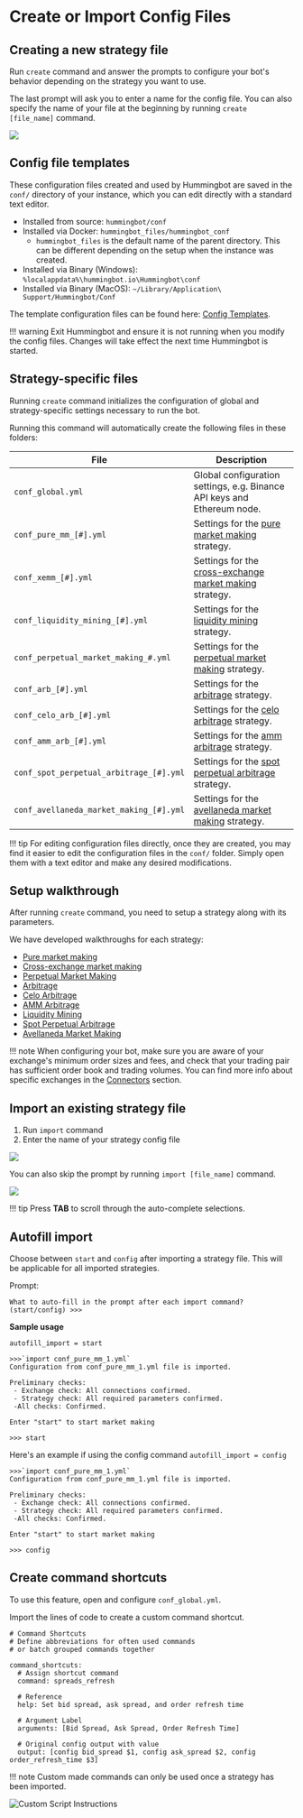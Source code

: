 # Create or Import Config Files

## Creating a new strategy file

Run `create` command and answer the prompts to configure your bot's behavior depending on the strategy you want to use.

The last prompt will ask you to enter a name for the config file. You can also specify the name of your file at the beginning by running `create [file_name]` command.

![](/assets/img/create-file-name.png)

## Config file templates

These configuration files created and used by Hummingbot are saved in the `conf/` directory of your instance, which you can edit directly with a standard text editor.

- Installed from source: `hummingbot/conf`
- Installed via Docker: `hummingbot_files/hummingbot_conf`
  - `hummingbot_files` is the default name of the parent directory. This can be different depending on the setup
    when the instance was created.
- Installed via Binary (Windows): `%localappdata%\hummingbot.io\Hummingbot\conf`
- Installed via Binary (MacOS): `~/Library/Application\ Support/Hummingbot/Conf`

The template configuration files can be found here: [Config Templates](https://github.com/CoinAlpha/hummingbot/tree/master/hummingbot/templates).

!!! warning
    Exit Hummingbot and ensure it is not running when you modify the config files. Changes will take effect the next time Hummingbot is started.

## Strategy-specific files

Running `create` command initializes the configuration of global and strategy-specific settings necessary to run the bot.

Running this command will automatically create the following files in these folders:

| File                                    | Description                                                                                          |
| --------------------------------------- | ---------------------------------------------------------------------------------------------------- |
| `conf_global.yml`                       | Global configuration settings, e.g. Binance API keys and Ethereum node.                              |
| `conf_pure_mm_[#].yml`                  | Settings for the [pure market making](/strategies/pure-market-making/) strategy.                     |
| `conf_xemm_[#].yml`                     | Settings for the [cross-exchange market making](/strategies/cross-exchange-market-making/) strategy. |
| `conf_liquidity_mining_[#].yml`         | Settings for the [liquidity mining](/strategies/liquidity-mining/) strategy.                         |
| `conf_perpetual_market_making_#.yml`    | Settings for the [perpetual market making](/strategies/perpetual-market-making) strategy.            |
| `conf_arb_[#].yml`                      | Settings for the [arbitrage](/strategies/arbitrage/) strategy.                                       |
| `conf_celo_arb_[#].yml`                 | Settings for the [celo arbitrage](/strategies/celo-arb/) strategy.                                   |
| `conf_amm_arb_[#].yml`                  | Settings for the [amm arbitrage](/strategies/amm-arb/) strategy.                                     |
| `conf_spot_perpetual_arbitrage_[#].yml` | Settings for the [spot perpetual arbitrage](/strategies/spot-perpetual-arb/) strategy.               |
| `conf_avellaneda_market_making_[#].yml` | Settings for the [avellaneda market making](/strategies/avellaneda-market-making/) strategy.         |

!!! tip
    For editing configuration files directly, once they are created, you may find it easier to edit the configuration files in the `conf/` folder. Simply open them with a text editor and make any desired modifications.

## Setup walkthrough

After running `create` command, you need to setup a strategy along with its parameters.

We have developed walkthroughs for each strategy:

- [Pure market making](/strategies/pure-market-making)
- [Cross-exchange market making](/strategies/cross-exchange-market-making)
- [Perpetual Market Making](/strategies/perpetual-market-making)
- [Arbitrage](/strategies/arbitrage)
- [Celo Arbitrage](/strategies/celo-arb/)
- [AMM Arbitrage](/strategies/amm-arb/)
- [Liquidity Mining](/strategies/liquidity-mining/)
- [Spot Perpetual Arbitrage](/strategies/spot-perpetual-arb/)
- [Avellaneda Market Making](/strategies/avellaneda-market-making/)

!!! note
    When configuring your bot, make sure you are aware of your exchange's minimum order sizes and fees, and check that your trading pair has sufficient order book and trading volumes. You can find more info about specific exchanges in the [Connectors](/connectors) section.

## Import an existing strategy file

1. Run `import` command
2. Enter the name of your strategy config file

![](/assets/img/import-command.png)

You can also skip the prompt by running `import [file_name]` command.

![](/assets/img/import-file-name.png)

!!! tip
    Press **TAB** to scroll through the auto-complete selections.

## Autofill import

Choose between `start` and `config` after importing a strategy file. This will be applicable for all imported strategies.

Prompt:

```
What to auto-fill in the prompt after each import command? (start/config) >>>
```

**Sample usage**

`autofill_import = start`

```
>>>`import conf_pure_mm_1.yml`
Configuration from conf_pure_mm_1.yml file is imported.

Preliminary checks:
 - Exchange check: All connections confirmed.
 - Strategy check: All required parameters confirmed.
 -All checks: Confirmed.

Enter "start" to start market making

>>> start

```

Here's an example if using the config command
`autofill_import = config`

```
>>>`import conf_pure_mm_1.yml`
Configuration from conf_pure_mm_1.yml file is imported.

Preliminary checks:
 - Exchange check: All connections confirmed.
 - Strategy check: All required parameters confirmed.
 -All checks: Confirmed.

Enter "start" to start market making

>>> config

```

## Create command shortcuts

To use this feature, open and configure `conf_global.yml`.

Import the lines of code to create a custom command shortcut.

```
# Command Shortcuts
# Define abbreviations for often used commands
# or batch grouped commands together

command_shortcuts:
  # Assign shortcut command
  command: spreads_refresh

  # Reference
  help: Set bid spread, ask spread, and order refresh time

  # Argument Label
  arguments: [Bid Spread, Ask Spread, Order Refresh Time]

  # Original config output with value
  output: [config bid_spread $1, config ask_spread $2, config order_refresh_time $3]
```

!!! note
    Custom made commands can only be used once a strategy has been imported.

![Custom Script Instructions](/assets/img/script-command.gif)
